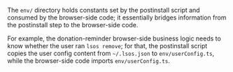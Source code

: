 The `env/` directory holds constants set by the postinstall script and consumed by the browser-side code;
it essentially bridges information from the postinstall step to the browser-side code.

For example, the donation-reminder browser-side business logic needs to know whether the user ran `lsos remove`;
for that, the postinstall script copies the user config content from `~/.lsos.json` to `env/userConfig.ts`,
while the browser-side code imports `env/userConfig.ts`.
